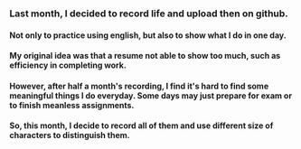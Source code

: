 ### Last month, I decided to record life and upload then on github.
#### Not only to practice using english, but also to show what I do in one day.
#### My original idea was that a resume not able to show too much, such as efficiency in completing work.
#### However, after half a month's recording, I find it's hard to find some meaningful things I do everyday. Some days may just prepare for exam or to finish meanless assignments.
#### So, this month, I decide to record all of them and use different size of characters to distinguish them.
